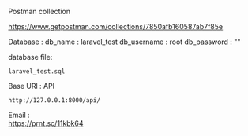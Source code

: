 Postman collection

https://www.getpostman.com/collections/7850afb160587ab7f85e

Database : 
	db_name  : laravel_test
	db_username : root
	db_password : ""

database file: 
         
	laravel_test.sql

Base URl : API

	http://127.0.0.1:8000/api/


Email :  
https://prnt.sc/11kbk64
